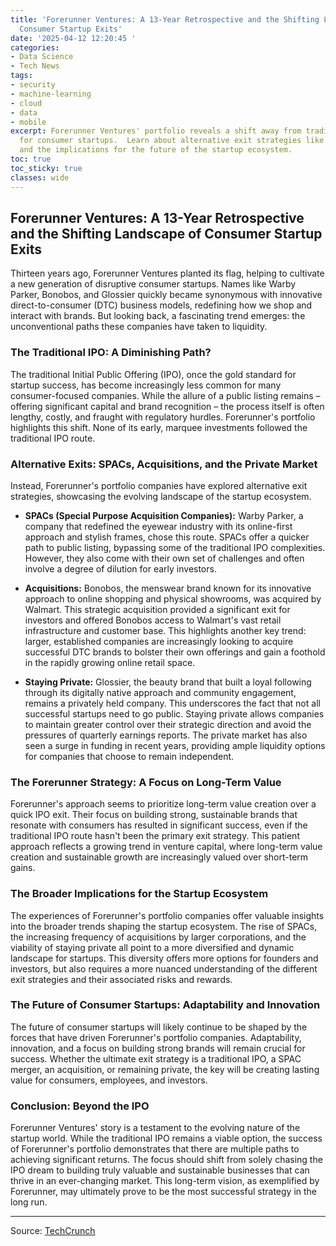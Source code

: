```yaml
---
title: 'Forerunner Ventures: A 13-Year Retrospective and the Shifting Landscape of
  Consumer Startup Exits'
date: '2025-04-12 12:20:45 '
categories:
- Data Science
- Tech News
tags:
- security
- machine-learning
- cloud
- data
- mobile
excerpt: Forerunner Ventures' portfolio reveals a shift away from traditional IPOs
  for consumer startups.  Learn about alternative exit strategies like SPACs and acquisitions,
  and the implications for the future of the startup ecosystem.
toc: true
toc_sticky: true
classes: wide
---
```


## Forerunner Ventures: A 13-Year Retrospective and the Shifting Landscape of Consumer Startup Exits

Thirteen years ago, Forerunner Ventures planted its flag, helping to cultivate a new generation of disruptive consumer startups. Names like Warby Parker, Bonobos, and Glossier quickly became synonymous with innovative direct-to-consumer (DTC) business models, redefining how we shop and interact with brands.  But looking back, a fascinating trend emerges:  the unconventional paths these companies have taken to liquidity.

### The Traditional IPO: A Diminishing Path?

The traditional Initial Public Offering (IPO), once the gold standard for startup success, has become increasingly less common for many consumer-focused companies.  While the allure of a public listing remains – offering significant capital and brand recognition – the process itself is often lengthy, costly, and fraught with regulatory hurdles.  Forerunner's portfolio highlights this shift.  None of its early, marquee investments followed the traditional IPO route.

### Alternative Exits: SPACs, Acquisitions, and the Private Market

Instead, Forerunner's portfolio companies have explored alternative exit strategies, showcasing the evolving landscape of the startup ecosystem.

* **SPACs (Special Purpose Acquisition Companies):** Warby Parker, a company that redefined the eyewear industry with its online-first approach and stylish frames, chose this route. SPACs offer a quicker path to public listing, bypassing some of the traditional IPO complexities. However, they also come with their own set of challenges and often involve a degree of dilution for early investors.

* **Acquisitions:** Bonobos, the menswear brand known for its innovative approach to online shopping and physical showrooms, was acquired by Walmart. This strategic acquisition provided a significant exit for investors and offered Bonobos access to Walmart's vast retail infrastructure and customer base.  This highlights another key trend:  larger, established companies are increasingly looking to acquire successful DTC brands to bolster their own offerings and gain a foothold in the rapidly growing online retail space.

* **Staying Private:** Glossier, the beauty brand that built a loyal following through its digitally native approach and community engagement, remains a privately held company.  This underscores the fact that not all successful startups need to go public.  Staying private allows companies to maintain greater control over their strategic direction and avoid the pressures of quarterly earnings reports.  The private market has also seen a surge in funding in recent years, providing ample liquidity options for companies that choose to remain independent.

### The Forerunner Strategy: A Focus on Long-Term Value

Forerunner's approach seems to prioritize long-term value creation over a quick IPO exit. Their focus on building strong, sustainable brands that resonate with consumers has resulted in significant success, even if the traditional IPO route hasn't been the primary exit strategy.  This patient approach reflects a growing trend in venture capital, where long-term value creation and sustainable growth are increasingly valued over short-term gains.

### The Broader Implications for the Startup Ecosystem

The experiences of Forerunner's portfolio companies offer valuable insights into the broader trends shaping the startup ecosystem. The rise of SPACs, the increasing frequency of acquisitions by larger corporations, and the viability of staying private all point to a more diversified and dynamic landscape for startups.  This diversity offers more options for founders and investors, but also requires a more nuanced understanding of the different exit strategies and their associated risks and rewards.

### The Future of Consumer Startups:  Adaptability and Innovation

The future of consumer startups will likely continue to be shaped by the forces that have driven Forerunner's portfolio companies.  Adaptability, innovation, and a focus on building strong brands will remain crucial for success.  Whether the ultimate exit strategy is a traditional IPO, a SPAC merger, an acquisition, or remaining private, the key will be creating lasting value for consumers, employees, and investors.

### Conclusion: Beyond the IPO

Forerunner Ventures' story is a testament to the evolving nature of the startup world.  While the traditional IPO remains a viable option, the success of Forerunner's portfolio demonstrates that there are multiple paths to achieving significant returns.  The focus should shift from solely chasing the IPO dream to building truly valuable and sustainable businesses that can thrive in an ever-changing market.  This long-term vision, as exemplified by Forerunner, may ultimately prove to be the most successful strategy in the long run.


---

Source: [TechCrunch](https://techcrunch.com/2025/04/11/forerunners-long-game-as-startups-stall-before-ipo-all-options-are-on-the-table/)